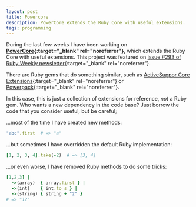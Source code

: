 ```yaml
---
layout: post
title: Powercore
description: PowerCore extends the Ruby Core with useful extensions.
tags: programming
---
```


During the last few weeks I have been working on **[PowerCore][1]{:target="_blank" rel="noreferrer"}**,
which extends the Ruby Core with useful extensions. This project
was featured on [issue #293 of Ruby Weekly newsletter][4]{:target="_blank" rel="noreferrer"}.

There are Ruby gems that do something similar, such as
[ActiveSuppor Core Extensions][2]{:target="_blank" rel="noreferrer"} or [Powerpack][3]{:target="_blank" rel="noreferrer"}.

In this case, this is just a collection of extensions for reference, *not* a
Ruby gem. Who wants a new dependency in the code base? Just borrow the code
that you consider useful, but be careful;

...most of the time I have created new methods:

```ruby
"abc".first  # => "a"
```

...but sometimes I have overridden the default Ruby implementation:

```ruby
[1, 2, 3, 4].take(-2)  # => [3, 4]
```

...or even worse, I have removed Ruby methods to do some tricks:

```ruby
[1,2,3] |
  ->(array)  { array.first } |
  ->(int)    { int.to_s } |
  ->(string) { string + "2" }
# => "12"
```


[1]: https://github.com/arturoherrero/powercore
[2]: http://edgeguides.rubyonrails.org/active_support_core_extensions.html
[3]: https://github.com/bbatsov/powerpack
[4]: http://rubyweekly.com/issues/293
